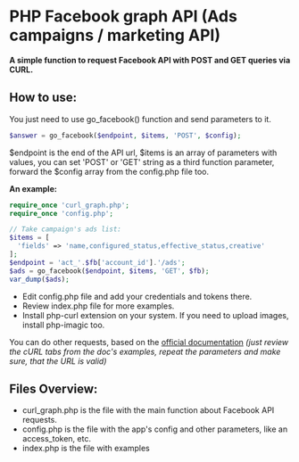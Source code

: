 # PHP Facebook graph API (Ads campaigns / marketing API)
**A simple function to request Facebook API with POST and GET queries via CURL.** 

## How to use:

You just need to use go_facebook() function and send parameters to it.

```php
$answer = go_facebook($endpoint, $items, 'POST', $config);
```

$endpoint is the end of the API url, $items is an array of parameters with values, you can set 'POST' or 'GET' string as a third function parameter, forward the $config array from the config.php file too.

**An example:**

```php
require_once 'curl_graph.php';
require_once 'config.php';

// Take campaign's ads list:
$items = [
  'fields' => 'name,configured_status,effective_status,creative'
];
$endpoint = 'act_'.$fb['account_id'].'/ads';
$ads = go_facebook($endpoint, $items, 'GET', $fb);
var_dump($ads);
```

* Edit config.php file and add your credentials and tokens there.
* Review index.php file for more examples.
* Install php-curl extension on your system. If you need to upload images, install php-imagic too.

You can do other requests, based on the [official documentation](https://developers.facebook.com/docs/marketing-apis) _(just review the cURL tabs from the doc's examples, repeat the parameters and make sure, that the URL is valid)_

## Files Overview:

- curl_graph.php is the file with the main function about Facebook API requests.
- config.php is the file with the app's config and other parameters, like an access_token, etc.
- index.php is the file with examples
